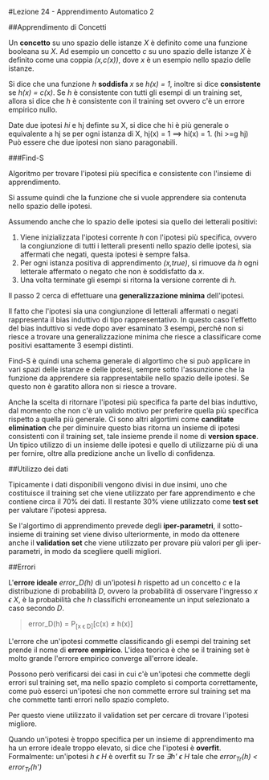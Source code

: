 #Lezione 24 - Apprendimento Automatico 2

##Apprendimento di Concetti

Un **concetto** su uno spazio delle istanze _X_ è definito come una funzione booleana su _X_.
Ad esempio un concetto _c_ su uno spazio delle istanze _X_ è definito come una coppia _(x,c(x))_, dove _x_ è un esempio nello spazio delle istanze.

Si dice che una funzione _h_ **soddisfa** _x_ se _h(x) = 1_, inoltre si dice **consistente** se _h(x) = c(x)_. Se _h_ è consistente con tutti gli esempi di un training set, allora si dice che _h_ è consistente con il training set ovvero c'è un errore empirico nullo.

Date due ipotesi _hi_ e hj definte su X, si dice che hi è più generale o equivalente a hj se per ogni istanza di X, hj(x) = 1 ==> hi(x) = 1. (hi >=g hj)
Può essere che due ipotesi non siano paragonabili.

###Find-S

Algoritmo per trovare l'ipotesi più specifica e consistente con l'insieme di apprendimento.

Si assume quindi che la funzione che si vuole apprendere sia contenuta nello spazio delle ipotesi.

Assumendo anche che lo spazio delle ipotesi sia quello dei letterali positivi:

1. Viene inizializzata l'ipotesi corrente _h_ con l'ipotesi più specifica, ovvero la congiunzione di tutti i letterali presenti nello spazio delle ipotesi, sia affermati che negati, questa ipotesi è sempre falsa.
2. Per ogni istanza positiva di apprendimento _(x,true)_, si rimuove da _h_ ogni letterale affermato o negato che non è soddisfatto da _x_.
3. Una volta terminate gli esempi si ritorna la versione corrente di _h_.

Il passo 2 cerca di effettuare una **generalizzazione minima** dell'ipotesi.

Il fatto che l'ipotesi sia una congiunzione di letterali affermati o negati rappresenta il bias induttivo di tipo rappresentativo.
In questo caso l'effetto del bias induttivo si vede dopo aver esaminato 3 esempi, perché non si riesce a trovare una generalizzazione minima che riesce a classificare come positivi esattamente 3 esempi distinti.

Find-S è quindi una schema generale di algortimo che si può applicare in vari spazi delle istanze e delle ipotesi, sempre sotto l'assunzione che la funzione da apprendere sia rappresentabile nello spazio delle ipotesi.
Se questo non è garatito allora non si riesce a trovare.

Anche la scelta di ritornare l'ipotesi più specifica fa parte del bias induttivo, dal momento che non c'è un valido motivo per preferire quella più specifica rispetto a quella più generale.
Ci sono altri algortimi come **canditate elimination** che per diminuire questo bias ritorna un insieme di ipotesi consistenti con il training set, tale insieme prende il nome di **version space**. Un tipico utilizzo di un insieme delle ipotesi e quello di utilizzarne più di una per fornire, oltre alla predizione anche un livello di confidenza.

##Utilizzo dei dati

Tipicamente i dati disponibili vengono divisi in due insimi, uno che costituisce il training set che viene utilizzato per fare apprendimento e che contiene circa il 70% dei dati.
Il restante 30% viene utilizzato come **test set** per valutare l'ipotesi appresa.

Se l'algortimo di apprendimento prevede degli **iper-parametri**, il sotto-insieme di training set viene diviso ulteriormente, in modo da ottenere anche il **validation set** che viene utilizzato per provare più valori per gli iper-parametri, in modo da scegliere quelli migliori.

##Errori

L'**errore ideale** _error_D(h)_ di un'ìpotesi _h_ rispetto ad un concetto _c_ e la distribuzione di probabilità _D_, ovvero la probabilità di osservare l'ingresso _x ϵ X_, è la probabilità che _h_ classifichi erroneamente un input selezionato a caso secondo _D_.

> error_D(h) = P<sub>[x ϵ D]</sub>[c(x) ≠ h(x)]

L'errore che un'ipotesi commette classificando gli esempi del training set prende il nome di **errore empirico**. L'idea teorica è che se il training set è molto grande l'errore empirico converge all'errore ideale.

Possono però verificarsi dei casi in cui c'è un'ipotesi che commette degli errori sul training set, ma nello spazio completo si comporta correttamente, come può esserci un'ipotesi che non commette errore sul training set ma che commette tanti errori nello spazio completo.

Per questo viene utilizzato il validation set per cercare di trovare l'ipotesi migliore.

Quando un'ipotesi è troppo specifica per un insieme di apprendimento ma ha un errore ideale troppo elevato, si dice che l'ipotesi è **overfit**.
Formalmente: un'ipotesi _h ϵ H_ è overfit su _Tr_ se _∃h' ϵ H_ tale che _error<sub>Tr</sub>(h) < error<sub>Tr</sub>(h')_

